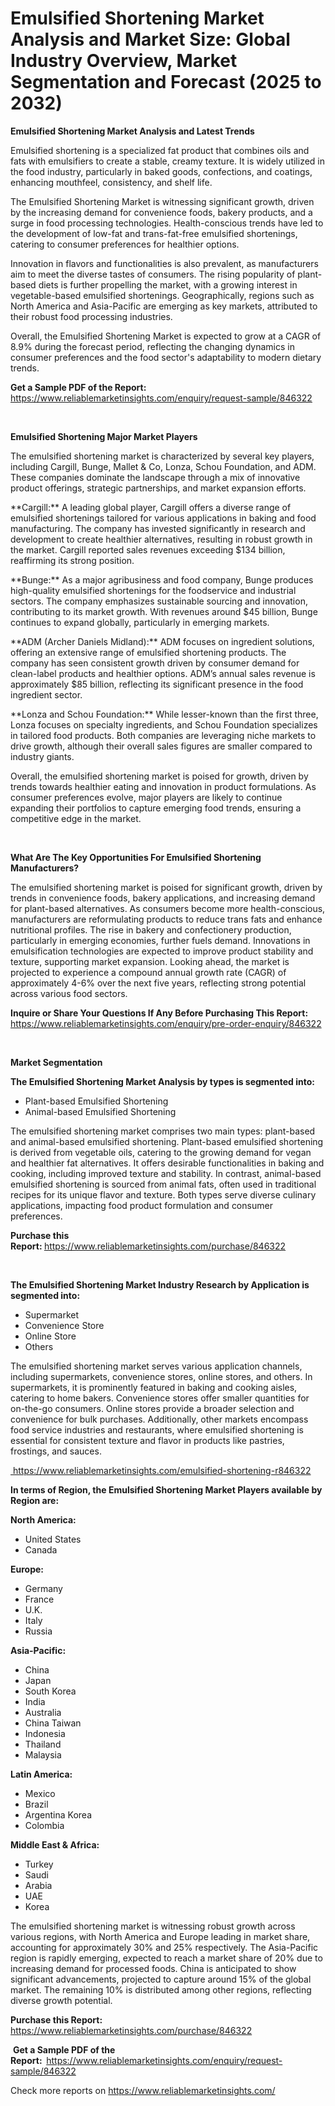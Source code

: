 <p><h1>Emulsified Shortening Market Analysis and Market Size: Global Industry Overview, Market Segmentation and Forecast (2025 to 2032)</h1></p><p><strong>Emulsified Shortening Market Analysis and Latest Trends</strong></p>
<p><p>Emulsified shortening is a specialized fat product that combines oils and fats with emulsifiers to create a stable, creamy texture. It is widely utilized in the food industry, particularly in baked goods, confections, and coatings, enhancing mouthfeel, consistency, and shelf life. </p><p>The Emulsified Shortening Market is witnessing significant growth, driven by the increasing demand for convenience foods, bakery products, and a surge in food processing technologies. Health-conscious trends have led to the development of low-fat and trans-fat-free emulsified shortenings, catering to consumer preferences for healthier options. </p><p>Innovation in flavors and functionalities is also prevalent, as manufacturers aim to meet the diverse tastes of consumers. The rising popularity of plant-based diets is further propelling the market, with a growing interest in vegetable-based emulsified shortenings. Geographically, regions such as North America and Asia-Pacific are emerging as key markets, attributed to their robust food processing industries. </p><p>Overall, the Emulsified Shortening Market is expected to grow at a CAGR of 8.9% during the forecast period, reflecting the changing dynamics in consumer preferences and the food sector's adaptability to modern dietary trends.</p></p>
<p><strong>Get a Sample PDF of the Report:&nbsp;</strong> <a href="https://www.reliablemarketinsights.com/enquiry/request-sample/846322?utm_campaign=2133&utm_medium=2&utm_source=Github&utm_content=ia&utm_term=14022025&utm_id=emulsified-shortening">https://www.reliablemarketinsights.com/enquiry/request-sample/846322</a></p>
<p>&nbsp;</p>
<p><strong>Emulsified Shortening Major Market Players</strong></p>
<p><p>The emulsified shortening market is characterized by several key players, including Cargill, Bunge, Mallet & Co, Lonza, Schou Foundation, and ADM. These companies dominate the landscape through a mix of innovative product offerings, strategic partnerships, and market expansion efforts.</p><p>**Cargill:** A leading global player, Cargill offers a diverse range of emulsified shortenings tailored for various applications in baking and food manufacturing. The company has invested significantly in research and development to create healthier alternatives, resulting in robust growth in the market. Cargill reported sales revenues exceeding $134 billion, reaffirming its strong position.</p><p>**Bunge:** As a major agribusiness and food company, Bunge produces high-quality emulsified shortenings for the foodservice and industrial sectors. The company emphasizes sustainable sourcing and innovation, contributing to its market growth. With revenues around $45 billion, Bunge continues to expand globally, particularly in emerging markets.</p><p>**ADM (Archer Daniels Midland):** ADM focuses on ingredient solutions, offering an extensive range of emulsified shortening products. The company has seen consistent growth driven by consumer demand for clean-label products and healthier options. ADM’s annual sales revenue is approximately $85 billion, reflecting its significant presence in the food ingredient sector.</p><p>**Lonza and Schou Foundation:** While lesser-known than the first three, Lonza focuses on specialty ingredients, and Schou Foundation specializes in tailored food products. Both companies are leveraging niche markets to drive growth, although their overall sales figures are smaller compared to industry giants.</p><p>Overall, the emulsified shortening market is poised for growth, driven by trends towards healthier eating and innovation in product formulations. As consumer preferences evolve, major players are likely to continue expanding their portfolios to capture emerging food trends, ensuring a competitive edge in the market.</p></p>
<p>&nbsp;</p>
<p><strong>What Are The Key Opportunities For Emulsified Shortening Manufacturers?</strong></p>
<p><p>The emulsified shortening market is poised for significant growth, driven by trends in convenience foods, bakery applications, and increasing demand for plant-based alternatives. As consumers become more health-conscious, manufacturers are reformulating products to reduce trans fats and enhance nutritional profiles. The rise in bakery and confectionery production, particularly in emerging economies, further fuels demand. Innovations in emulsification technologies are expected to improve product stability and texture, supporting market expansion. Looking ahead, the market is projected to experience a compound annual growth rate (CAGR) of approximately 4-6% over the next five years, reflecting strong potential across various food sectors.</p></p>
<p><strong>Inquire or Share Your Questions If Any Before Purchasing This Report:</strong> <a href="https://www.reliablemarketinsights.com/enquiry/pre-order-enquiry/846322?utm_campaign=2133&utm_medium=2&utm_source=Github&utm_content=ia&utm_term=14022025&utm_id=emulsified-shortening">https://www.reliablemarketinsights.com/enquiry/pre-order-enquiry/846322</a></p>
<p>&nbsp;</p>
<p><strong>Market Segmentation</strong></p>
<p><strong>The Emulsified Shortening Market Analysis by types is segmented into:</strong></p>
<p><ul><li>Plant-based Emulsified Shortening</li><li>Animal-based Emulsified Shortening</li></ul></p>
<p><p>The emulsified shortening market comprises two main types: plant-based and animal-based emulsified shortening. Plant-based emulsified shortening is derived from vegetable oils, catering to the growing demand for vegan and healthier fat alternatives. It offers desirable functionalities in baking and cooking, including improved texture and stability. In contrast, animal-based emulsified shortening is sourced from animal fats, often used in traditional recipes for its unique flavor and texture. Both types serve diverse culinary applications, impacting food product formulation and consumer preferences.</p></p>
<p><strong>Purchase this Report:&nbsp;</strong><a href="https://www.reliablemarketinsights.com/purchase/846322?utm_campaign=2133&utm_medium=2&utm_source=Github&utm_content=ia&utm_term=14022025&utm_id=emulsified-shortening">https://www.reliablemarketinsights.com/purchase/846322</a></p>
<p>&nbsp;</p>
<p><strong>The Emulsified Shortening Market Industry Research by Application is segmented into:</strong></p>
<p><ul><li>Supermarket</li><li>Convenience Store</li><li>Online Store</li><li>Others</li></ul></p>
<p><p>The emulsified shortening market serves various application channels, including supermarkets, convenience stores, online stores, and others. In supermarkets, it is prominently featured in baking and cooking aisles, catering to home bakers. Convenience stores offer smaller quantities for on-the-go consumers. Online stores provide a broader selection and convenience for bulk purchases. Additionally, other markets encompass food service industries and restaurants, where emulsified shortening is essential for consistent texture and flavor in products like pastries, frostings, and sauces.</p></p>
<p><a href="https://www.reliablemarketinsights.com/emulsified-shortening-r846322?utm_campaign=2133&utm_medium=2&utm_source=Github&utm_content=ia&utm_term=14022025&utm_id=emulsified-shortening">&nbsp;https://www.reliablemarketinsights.com/emulsified-shortening-r846322</a></p>
<p><strong>In terms of Region, the Emulsified Shortening Market Players available by Region are:</strong></p>
<p>
    <p> <strong> North America: </strong>
        <ul>
            <li>United States</li>
            <li>Canada</li>
        </ul>
        </p> 
    <p> <strong> Europe: </strong>
        <ul>
            <li>Germany</li>
            <li>France</li>
            <li>U.K.</li>
            <li>Italy</li>
            <li>Russia</li>
        </ul>
        </p> 
    <p> <strong> Asia-Pacific: </strong>
        <ul>
            <li>China</li>
            <li>Japan</li>
            <li>South Korea</li>
            <li>India</li>
            <li>Australia</li>
            <li>China Taiwan</li>
            <li>Indonesia</li>
            <li>Thailand</li>
            <li>Malaysia</li>
        </ul>
        </p> 
    <p> <strong> Latin America: </strong>
        <ul>
            <li>Mexico</li>
            <li>Brazil</li>
            <li>Argentina Korea</li>
            <li>Colombia</li>
        </ul>
        </p> 
    <p> <strong> Middle East & Africa: </strong>
        <ul>
            <li>Turkey</li>
            <li>Saudi</li>
            <li>Arabia</li>
            <li>UAE</li>
            <li>Korea</li>
        </ul>
    </p>
    </p>
<p><p>The emulsified shortening market is witnessing robust growth across various regions, with North America and Europe leading in market share, accounting for approximately 30% and 25% respectively. The Asia-Pacific region is rapidly emerging, expected to reach a market share of 20% due to increasing demand for processed foods. China is anticipated to show significant advancements, projected to capture around 15% of the global market. The remaining 10% is distributed among other regions, reflecting diverse growth potential.</p></p>
<p><strong>Purchase this Report: </strong><a href="https://www.reliablemarketinsights.com/purchase/846322?utm_campaign=2133&utm_medium=2&utm_source=Github&utm_content=ia&utm_term=14022025&utm_id=emulsified-shortening">https://www.reliablemarketinsights.com/purchase/846322</a></p>
<p>&nbsp;<strong>Get a Sample PDF of the Report:&nbsp;&nbsp;</strong><a href="https://www.reliablemarketinsights.com/enquiry/request-sample/846322?utm_campaign=2133&utm_medium=2&utm_source=Github&utm_content=ia&utm_term=14022025&utm_id=emulsified-shortening">https://www.reliablemarketinsights.com/enquiry/request-sample/846322</a></p>
<p><strong></strong></p>
<p>Check more reports on <a href="https://www.reliablemarketinsights.com/?utm_campaign=2133&utm_medium=2&utm_source=Github&utm_content=ia&utm_term=14022025&utm_id=emulsified-shortening">https://www.reliablemarketinsights.com/</a></p>